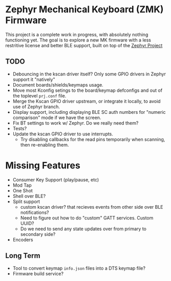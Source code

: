 # Zephyr Mechanical Keyboard (ZMK) Firmware

This project is a complete work in progress, with absolutely nothing functioning yet. The goal is to explore a new MK firmware
with a less restritive license and better BLE support, built on top of the [Zephyr Project](https://www.zephyrproject.org/)

## TODO

- Debouncing in the kscan driver itself? Only some GPIO drivers in Zephyr support it "natively"
- Document boards/shields/keymaps usage.
- Move most Kconfig setings to the board/keymap defconfigs and out of the toplevel `prj.conf` file.
- Merge the Kscan GPIO driver upstream, or integrate it locally, to avoid use of Zephyr branch.
- Display support, including displaying BLE SC auth numbers for "numeric comparison" mode if we have the screen.
- Fix BT settings to work w/ Zephyr. Do we really need them?
- Tests?
- Update the kscan GPIO driver to use interrupts.
  - Try disabling callbacks for the read pins temporarily when scanning, then re-enabling them.

# Missing Features

- Consumer Key Support (play/pause, etc)
- Mod Tap
- One Shot
- Shell over BLE?
- Split support
  - custom kscan driver? that recieves events from other side over BLE notifications?
  - Need to figure out how to do "custom" GATT services. Custom UUID?
  - Do we need to send any state updates over from primary to secondary side?
- Encoders

## Long Term

- Tool to convert keymap `info.json` files into a DTS keymap file?
- Firmware build service?

